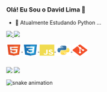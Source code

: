 ### Olá!  Eu Sou o David Lima 👋

- 🌱 Atualmente Estudando Python ...


<div>
  <a href="https://github.com/RafaBallerini">
  <img height="150em" src="https://github-readme-stats-eight-theta.vercel.app/api?username=enrike-lima&show_icons=true&theme=dracula&include_all_commits=true&count_private=true"/>
  <img height="150em" src="https://github-readme-stats-eight-theta.vercel.app/api/top-langs/?username=enrike-lima&layout=compact&langs_count=8&theme=dracula"/>
<div>


  
<div style="display: inline_block"><br>
  <img align="center" alt="David-HTML" height="30" width="40" src="https://raw.githubusercontent.com/devicons/devicon/master/icons/html5/html5-original.svg">
  <img align="center" alt="David-CSS" height="30" width="40" src="https://raw.githubusercontent.com/devicons/devicon/master/icons/css3/css3-original.svg">
  <img align="center" alt="David-Js" height="30" width="40" src="https://raw.githubusercontent.com/devicons/devicon/master/icons/javascript/javascript-plain.svg">
  <img align="center" alt="David-Python" height="30" width="40" src="https://raw.githubusercontent.com/devicons/devicon/master/icons/python/python-original.svg">
  <img align="center" alt="David-Git" height="30" width="40" src="https://raw.githubusercontent.com/devicons/devicon/master/icons/git/git-original.svg">
</div>

  ##
   
<div>
  <a href="https://www.linkedin.com/in/david-lima-8a07b771/" target="_blank"><img src="https://img.shields.io/badge/-LinkedIn-%230077B5?style=for-the-badge&logo=linkedin&logoColor=white" target="_blank"></a>
  <a href="https://www.instagram.com/enrikelima_oficial/" target="_blank"><img src="https://img.shields.io/badge/-Instagram-%23E4405F?style=for-the-badge&logo=instagram&logoColor=white" target="_blank"></a>


  ![snake animation](https://github.com/enrike-lima/enrike-lima/blob/output/github-contribution-grid-snake.svg)
  
</div>


